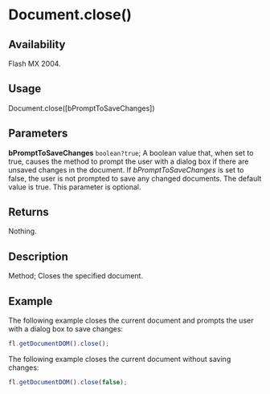 # Document.close()

## Availability

Flash MX 2004.

## Usage

Document.close([bPromptToSaveChanges])

## Parameters

**bPromptToSaveChanges** `boolean?true`; A boolean value that, when set to true, causes the method to prompt the user with a dialog box if there are unsaved changes in the document. If *bPromptToSaveChanges* is set to false, the user is not prompted to save any changed documents. The default value is true. This parameter is optional.

## Returns

Nothing.

## Description

Method; Closes the specified document.

## Example

The following example closes the current document and prompts the user with a dialog box to save changes:

```javascript
fl.getDocumentDOM().close();
```

The following example closes the current document without saving changes:

```javascript
fl.getDocumentDOM().close(false);
```
